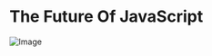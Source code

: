 # The Future Of JavaScript

![Image][0] 

[0]: https://raw.githubusercontent.com/warsawjs/warsawjs-presentation-template/gh-pages/themes/warsawjs/pictures/logo.png
